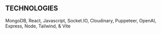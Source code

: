 TECHNOLOGIES
--------------------------------------
MongoDB, React, Javascript, Socket.IO, Cloudinary, Puppeteer, OpenAI, Express, Node, Tailwind, & Vite
